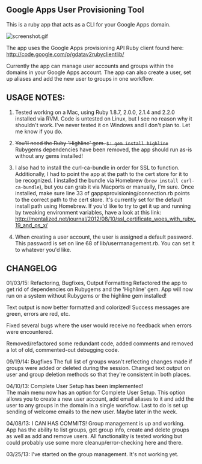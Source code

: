 Google Apps User Provisioning Tool
---------------------------------------

This is a ruby app that acts as a CLI for your Google Apps domain.

![screenshot.gif](http://xraystyle.com/images/gapps.gif)

The app uses the Google Apps provisioning API Ruby client found here: http://code.google.com/p/gdatav2rubyclientlib/

Currently the app can manage user accounts and groups within the domains in your Google Apps account. The app can also
create a user, set up aliases and add the new user to groups in one workflow.


USAGE NOTES:
-------------

1.	Tested working on a Mac, using Ruby 1.8.7, 2.0.0, 2.1.4 and 2.2.0 installed via RVM. Code is untested on Linux, but I see no reason why it shouldn't work. I've never tested it on Windows and I don't plan to. Let me know if you do.

2.	~~You'll need the Ruby 'Highline' gem. `$: gem install highline`~~ Rubygems dependencies have been removed, the app should run as-is without any gems installed!

3.	I also had to install the curl-ca-bundle in order for SSL to function. Additionally, I had to point the app at the path to the cert store for it to be recognized. I installed the bundle via Homebrew (`brew install curl-ca-bundle`), but you can grab it via Macports or manually, I'm sure. Once installed, make sure line 33 of gappsprovisioning/connection.rb points to the correct path to the cert store. It's currently set for the default install path using Homebrew. If you'd like to try to get it up and running by tweaking environment variables, have a look at this link: http://mentalized.net/journal/2012/08/10/ssl_certificate_woes_with_ruby_19_and_os_x/

4.	When creating a user account, the user is assigned a default password. This password is set on line 68 of lib/usermanagement.rb. You can set it to whatever you'd like.



CHANGELOG
------------

01/03/15: Refactoring, Bugfixes, Output Formatting
Refactored the app to get rid of dependencies on Rubygems and the 'Highline' gem. App will now run on a system without Rubygems or the highline gem installed!

Text output is now better formatted and colorized! Success messages are green, errors are red, etc.

Fixed several bugs where the user would receive no feedback when errors were encountered.

Removed/refactored some redundant code, added comments and removed a lot of old, commented-out debugging code.

09/19/14: Bugfixes
The full list of groups wasn't reflecting changes made if groups were added or deleted during the session. Changed text output on user and group deletion methods so that they're consistent in both places.

04/10/13: Complete User Setup has been implemented!  
The main menu now has an option for Complete User Setup. This option allows you to create a new user account, add email aliases to it and add the user to any groups in the domain in a single workflow. Last to do is set up sending of welcome
emails to the new user. Maybe later in the week.

04/08/13: I CAN HAS COMMITS! Group management is up and working. App has the ability to list groups, get group info, create and delete groups as well as add and remove users. All functionality is 
tested working but could probably use some more cleanup/error-checking here and there.


03/25/13: I've started on the group management. It's not working yet. 
